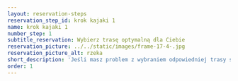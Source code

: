 ```yaml
---
layout: reservation-steps
reservation_step_id: krok kajaki 1
name: krok kajaki 1
number_step: 1
subtitle_reservation: Wybierz trasę optymalną dla Ciebie
reservation_picture: ../../static/images/frame-17-4-.jpg
reservation_picture_alt: rzeka
short_description: 'Jeśli masz problem z wybraniem odpowiedniej trasy skontaktuj się z nami pod nr 533172000'
order: 1
---
```

